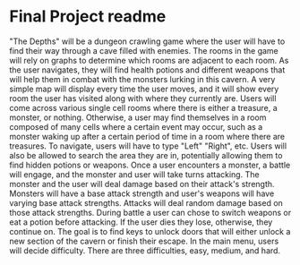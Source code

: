 # Final Project readme
  "The Depths" will be a dungeon crawling game where the user will have to find their way through a cave filled with enemies. The rooms in the game will rely on graphs to determine which rooms are adjacent to each room. As the user navigates, they will find health potions and different weapons that will help them in combat with the monsters lurking in this cavern. A very simple map will display every time the user moves, and it will show every room the user has visited along with where they currently are. Users will come across various single cell rooms where there is either a treasure, a monster, or nothing. Otherwise, a user may find themselves in a room composed of many cells where a certain event may occur, such as a monster waking up after a certain period of time in a room where there are treasures. To navigate, users will have to type "Left" "Right", etc. Users will also be allowed to search the area they are in, potentially allowing them to find hidden potions or weapons. Once a user encounters a monster, a battle will engage, and the monster and user will take turns attacking. The monster and the user will deal damage based on their attack's strength. Monsters will have a base attack strength and user's weapons will have varying base attack strengths. Attacks will deal random damage based on those attack strengths. During battle a user can chose to switch weapons or eat a potion before attacking. If the user dies they lose, otherwise, they continue on. The goal is to find keys to unlock doors that will either unlock a new section of the cavern or finish their escape. In the main menu, users will decide difficulty. There are three difficulties, easy, medium, and hard. 
